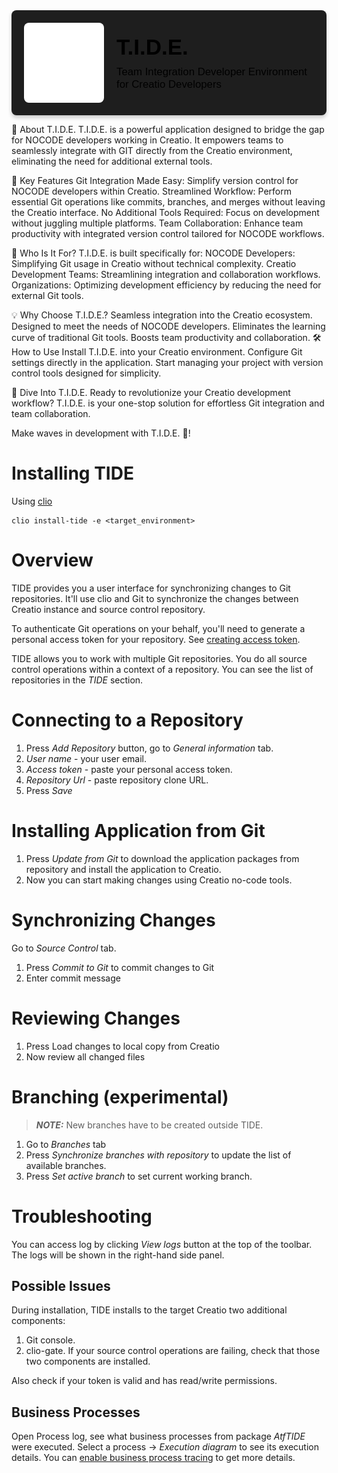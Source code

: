 <div style="display: flex; align-items: center; justify-content: start; background: #1E1E1E; color: #FFFFFF; padding: 20px; font-family: Arial, sans-serif; border-radius: 8px; box-shadow: 0 4px 6px rgba(0,0,0,0.2);">
  <!-- Logo on the left -->
  <a href="/icons/tide.svg" target="_blank" style="flex-shrink: 0; margin-right: 20px; text-decoration: none;">
    <img src="/icons/tide.svg" alt="T.I.D.E. Logo" style="width: 128px; height: auto; border-radius: 8px; display: block;" />
  </a>

  <!-- Title and description on the right -->
  <div style="flex: 1; text-align: left;">
    <h1 style="font-size: 2.5em; font-weight: bold; margin: 0; color: #000000ff;">T.I.D.E. </h1>
    <p style="font-size: 1.2em; margin-top: 10px; margin-bottom: 0; color: #000000ff;">Team Integration Developer Environment for Creatio Developers</p>
  </div>
</div>


🚀 About T.I.D.E.
T.I.D.E. is a powerful application designed to bridge the gap for NOCODE developers working in Creatio. It empowers teams to seamlessly integrate with GIT directly from the Creatio environment, eliminating the need for additional external tools.

🌟 Key Features
Git Integration Made Easy: Simplify version control for NOCODE developers within Creatio.
Streamlined Workflow: Perform essential Git operations like commits, branches, and merges without leaving the Creatio interface.
No Additional Tools Required: Focus on development without juggling multiple platforms.
Team Collaboration: Enhance team productivity with integrated version control tailored for NOCODE workflows.

🎯 Who Is It For?
T.I.D.E. is built specifically for:
NOCODE Developers: Simplifying Git usage in Creatio without technical complexity.
Creatio Development Teams: Streamlining integration and collaboration workflows.
Organizations: Optimizing development efficiency by reducing the need for external Git tools.

💡 Why Choose T.I.D.E.?
Seamless integration into the Creatio ecosystem.
Designed to meet the needs of NOCODE developers.
Eliminates the learning curve of traditional Git tools.
Boosts team productivity and collaboration.
🛠️ How to Use
Install T.I.D.E. into your Creatio environment.
Configure Git settings directly in the application.
Start managing your project with version control tools designed for simplicity.

🌊 Dive Into T.I.D.E.
Ready to revolutionize your Creatio development workflow?
T.I.D.E. is your one-stop solution for effortless Git integration and team collaboration.

Make waves in development with T.I.D.E. 🌊!

# Installing TIDE

Using [clio](https://github.com/Advance-Technologies-Foundation/clio)
```
clio install-tide -e <target_environment>
```
# Overview
TIDE provides you a user interface for synchronizing changes to Git repositories. It'll use clio and Git to synchronize the changes between Creatio instance and source control repository. 

To authenticate Git operations on your behalf, you'll need to generate a personal access token for your repository. See [creating access token](/access-tokens.md). 

TIDE allows you to work with multiple Git repositories. You do all source control operations within a context of a repository. You can see the list of repositories in the *TIDE* section.

# Connecting to a Repository
1. Press *Add Repository* button, go to *General information* tab.
2. *User name* - your user email.
3. *Access token* - paste your personal access token.
4. *Repository Url* - paste repository clone URL. 
5. Press *Save* 

# Installing Application from Git
1. Press *Update from Git* to download the application packages from repository and install the application to Creatio.
2. Now you can start making changes using Creatio no-code tools.

# Synchronizing Changes
Go to *Source Control* tab.
1. Press *Commit to Git* to commit changes to Git
2. Enter commit message

# Reviewing Changes
1. Press Load changes to local copy from Creatio
2. Now review all changed files

# Branching (experimental)
> **_NOTE:_**  New branches have to be created outside TIDE.
1. Go to *Branches* tab
2. Press *Synchronize branches with repository* to update the list of available branches.
3. Press *Set active branch* to set current working branch.

# Troubleshooting
You can access log by clicking *View logs* button at the top of the toolbar. The logs will be shown in the right-hand side panel.

## Possible Issues
During installation, TIDE installs to the target Creatio two additional components:
1. Git console. 
2. clio-gate.
If your source control operations are failing, check that those two components are installed. 

Also check if your token is valid and has read/write permissions.

## Business Processes 
Open Process log, see what business processes from package *AtfTIDE* were executed. Select a process -> *Execution diagram* to see its execution details. You can [enable business process tracing](https://academy.creatio.com/docs/user/bpm_tools/business_process_administration/trace_process_parameters/trace_process) to get more details.